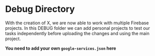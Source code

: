 # Debug Directory
With the creation of X, we are now able to work with multiple Firebase projects.
In this DEBUG folder we can add personal projects to test our tasks independently
before uploading the changes and using the main project.

**You need to add your own `google-services.json` here**